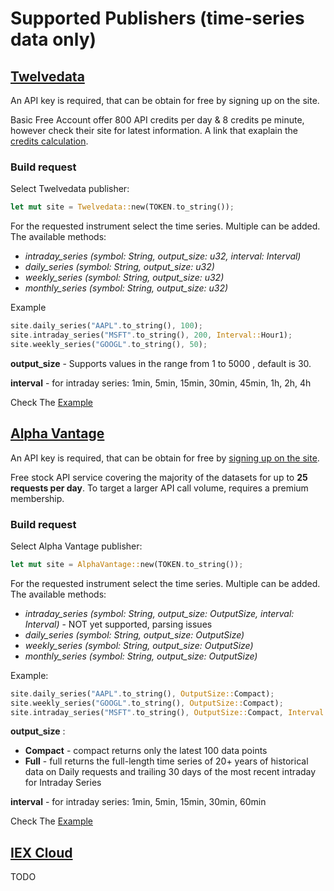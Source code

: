 # Supported Publishers (time-series data only)

## [Twelvedata](https://twelvedata.com/docs#time-series)

An API key is required, that can be obtain for free by signing up on the site.

Basic Free Account offer 800 API credits per day & 8 credits pe minute, however check their site for latest information. A link that exaplain the [credits calculation](https://support.twelvedata.com/en/articles/5615854-credits).

### Build request

Select Twelvedata publisher:

```rust
let mut site = Twelvedata::new(TOKEN.to_string());
```

For the requested instrument select the time series. Multiple can be added. 
The available methods:

* *intraday_series (symbol: String, output_size: u32, interval: Interval)*
* *daily_series (symbol: String, output_size: u32)*
* *weekly_series (symbol: String, output_size: u32)*
* *monthly_series (symbol: String, output_size: u32)*

Example
```rust
site.daily_series("AAPL".to_string(), 100);
site.intraday_series("MSFT".to_string(), 200, Interval::Hour1);
site.weekly_series("GOOGL".to_string(), 50); 
```

**output_size** - Supports values in the range from 1 to 5000 , default is 30.

**interval** - for intraday series: 1min, 5min, 15min, 30min, 45min, 1h, 2h, 4h

Check The [Example](https://github.com/danrusei/market-data/blob/main/examples/series_twelvedata.rs)

## [Alpha Vantage](https://www.alphavantage.co/documentation/#time-series-data)

An API key is required, that can be obtain for free by [signing up on the site](https://www.alphavantage.co/support/#api-key).

Free stock API service covering the majority of the datasets for up to **25 requests per day**.  To target a larger API call volume, requires a premium membership.

### Build request

Select Alpha Vantage publisher:

```rust
let mut site = AlphaVantage::new(TOKEN.to_string());
```

For the requested instrument select the time series. Multiple can be added. 
The available methods:

* *intraday_series (symbol: String, output_size: OutputSize, interval: Interval)* - NOT yet supported, parsing issues
* *daily_series (symbol: String, output_size: OutputSize)*
* *weekly_series (symbol: String, output_size: OutputSize)*
* *monthly_series (symbol: String, output_size: OutputSize)*

Example:
```rust
site.daily_series("AAPL".to_string(), OutputSize::Compact);
site.weekly_series("GOOGL".to_string(), OutputSize::Compact);
site.intraday_series("MSFT".to_string(), OutputSize::Compact, Interval::Min60); -- not yet supported
```

**output_size** :

* **Compact** - compact returns only the latest 100 data points
* **Full** - full returns the full-length time series of 20+ years of historical data on Daily requests and trailing 30 days of the most recent intraday for Intraday Series

**interval** - for intraday series: 1min, 5min, 15min, 30min, 60min

Check The [Example](https://github.com/danrusei/market-data/blob/main/examples/series_alphavantage.rs)

## [IEX Cloud](https://iexcloud.io/docs/api/#historical-prices)

TODO